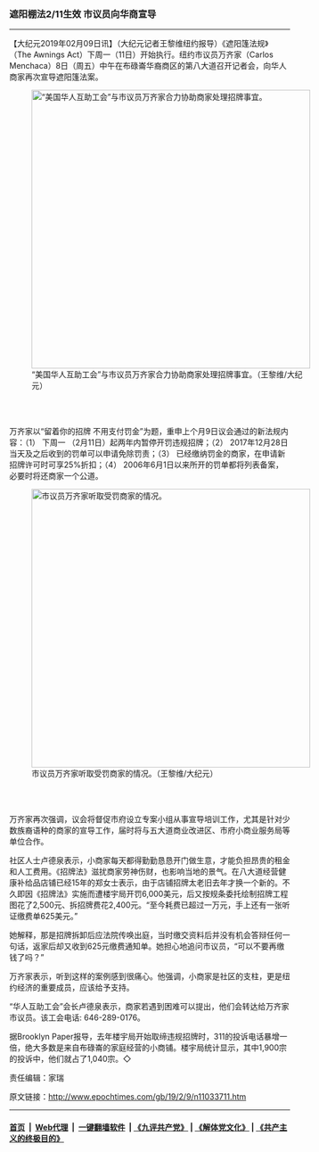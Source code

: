 ### 遮阳棚法2/11生效 市议员向华商宣导
------------------------

<p>
 【大纪元2019年02月09日讯】（大纪元记者王黎维纽约报导）《遮阳篷法规》（The Awnings Act）下周一（11日）开始执行。纽约市议员万齐家（Carlos Menchaca）8日（周五）中午在布碌崙华裔商区的第八大道召开记者会，向华人商家再次宣导遮阳篷法案。
</p>
<figure class="wp-caption aligncenter" id="11033716" style="width: 500px">
 <img alt="“美国华人互助工会”与市议员万齐家合力协助商家处理招牌事宜。" src="http://i.epochtimes.com/assets/uploads/2019/02/793661c782402400d92a5e05b6768cf1-450x338.jpg" width="500"/>
 <br/><figcaption class="wp-caption-text">
  “美国华人互助工会”与市议员万齐家合力协助商家处理招牌事宜。（王黎维/大纪元）
 </figcaption><br/>
</figure><br/>
<p>
 万齐家以“留着你的招牌 不用支付罚金”为题，重申上个月9日议会通过的新法规内容：（1） 下周一 （2月11日）起两年内暂停开罚违规招牌；（2） 2017年12月28日当天及之后收到的罚单可以申请免除罚责；（3） 已经缴纳罚金的商家，在申请新招牌许可时可享25%折扣；（4） 2006年6月1日以来所开的罚单都将列表备案，必要时将还商家一个公道。
</p>
<figure class="wp-caption aligncenter" id="11033714" style="width: 500px">
 <img alt="市议员万齐家听取受罚商家的情况。" src="http://i.epochtimes.com/assets/uploads/2019/02/a9533dcce8a9573ce46f36093478059f-450x338.jpg" width="500"/>
 <br/><figcaption class="wp-caption-text">
  市议员万齐家听取受罚商家的情况。（王黎维/大纪元）
 </figcaption><br/>
</figure><br/>
<p>
 万齐家再次强调，议会将督促市府设立专案小组从事宣导培训工作，尤其是针对少数族裔语种的商家的宣导工作，届时将与五大道商业改进区、市府小商业服务局等单位合作。
</p>
<p>
 社区人士卢德泉表示，小商家每天都得勤勤恳恳开门做生意，才能负担昂贵的租金和人工费用。《招牌法》滋扰商家劳神伤财，也影响当地的景气。在八大道经营健康补给品店铺已经15年的郑女士表示，由于店铺招牌太老旧去年才换一个新的。不久即因《招牌法》实施而遭楼宇局开罚6,000美元，后又按规条委托绘制招牌工程图花了2,500元、拆招牌费花2,400元。“至今耗费已超过一万元，手上还有一张听证缴费单625美元。”
</p>
<p>
 她解释，那是招牌拆卸后应法院传唤出庭，当时缴交资料后并没有机会答辩任何一句话，返家后却又收到625元缴费通知单。她担心地追问市议员，“可以不要再缴钱了吗？”
</p>
<p>
 万齐家表示，听到这样的案例感到很痛心。他强调，小商家是社区的支柱，更是纽约经济的重要成员，应该给予支持。
</p>
<p>
 “华人互助工会”会长卢德泉表示，商家若遇到困难可以提出，他们会转达给万齐家市议员。该工会电话: 646-289-0176。
</p>
<p>
 据Brooklyn Paper报导，去年楼宇局开始取缔违规招牌时，311的投诉电话暴增一倍，绝大多数是来自布碌崙的家庭经营的小商铺。楼宇局统计显示，其中1,900宗的投诉中，他们就占了1,040宗。◇
</p>
<p>
 责任编辑：家瑞
</p>

原文链接：http://www.epochtimes.com/gb/19/2/9/n11033711.htm


------------------------
#### [首页](https://github.com/gfw-breaker/banned-news/blob/master/README.md) &nbsp;|&nbsp; [Web代理](https://github.com/labour-camp/helloworld) &nbsp;|&nbsp; [一键翻墙软件](https://github.com/gfw-breaker/nogfw/blob/master/README.md) &nbsp;| [《九评共产党》](https://github.com/gfw-breaker/9ping.md/blob/master/README.md#九评之一评共产党是什么) | [《解体党文化》](https://github.com/gfw-breaker/jtdwh.md/blob/master/README.md) | [《共产主义的终极目的》](https://github.com/gfw-breaker/gczydzjmd.md/blob/master/README.md)

